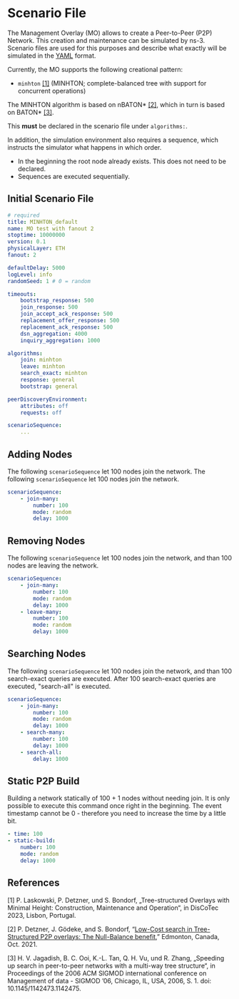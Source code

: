 # Scenario File

The Management Overlay (MO) allows to create a Peer-to-Peer (P2P) Network.
This creation and maintenance can be simulated by ns-3.
Scenario files are used for this purposes and describe what exactly will be simulated in the [YAML](https://yaml.org/) format.

Currently, the MO supports the following creational pattern:

<!--- `baton_star` [[1]](#references) (BATON\*; height-balanced tree)
- `nbaton_star` [[2]]((#references)) (nBATON\*; null-balanced tree; uses DSNs to support Join and Leave operations)-->
- `minhton` [[1]](#references) (MINHTON; complete-balanced tree with support for concurrent operations)

The MINHTON algorithm is based on nBATON\* [[2]](#references), which in turn is based on BATON\* [[3]](#references).

This **must** be declared in the scenario file under `algorithms:`.

In addition, the simulation environment also requires a sequence, which instructs the simulator what happens in which order.

- In the beginning the root node already exists. This does not need to be declared.
- Sequences are executed sequentially.

## Initial Scenario File

```yaml
# required
title: MINHTON_default
name: MO test with fanout 2
stoptime: 10000000
version: 0.1
physicalLayer: ETH
fanout: 2

defaultDelay: 5000
logLevel: info
randomSeed: 1 # 0 = random

timeouts:
    bootstrap_response: 500
    join_response: 500
    join_accept_ack_response: 500
    replacement_offer_response: 500
    replacement_ack_response: 500
    dsn_aggregation: 4000
    inquiry_aggregation: 1000

algorithms:
    join: minhton
    leave: minhton
    search_exact: minhton
    response: general
    bootstrap: general

peerDiscoveryEnvironment:
    attributes: off
    requests: off

scenarioSequence:
    ...
```

## Adding Nodes

The following `scenarioSequence` let 100 nodes join the network. The following `scenarioSequence` let 100 nodes join the network.

```yaml
scenarioSequence:
    - join-many:
        number: 100
        mode: random
        delay: 1000
```

## Removing Nodes

The following `scenarioSequence` let 100 nodes join the network, and than 100 nodes are leaving the network.

```yaml
scenarioSequence:
    - join-many:
        number: 100
        mode: random
        delay: 1000
    - leave-many:
        number: 100
        mode: random
        delay: 1000
```

## Searching Nodes

The following `scenarioSequence` let 100 nodes join the network, and than 100 search-exact queries are executed. After 100 search-exact queries are executed, "search-all" is executed.

```yaml
scenarioSequence:
    - join-many:
        number: 100
        mode: random
        delay: 1000
    - search-many:
        number: 100
        delay: 1000
    - search-all:
        delay: 1000
```

## Static P2P Build

Building a network statically of 100 + 1 nodes without needing join.
It is only possible to execute this command once right in the beginning.
The event timestamp cannot be 0 - therefore you need to increase the time by a little bit.

```yaml
- time: 100
- static-build:
    number: 100
    mode: random
    delay: 1000
```

## References

[1] P. Laskowski, P. Detzner, und S. Bondorf, „Tree-structured Overlays with Minimal Height: Construction, Maintenance and Operation“, in DisCoTec 2023, Lisbon, Portugal.

[2] P. Detzner, J. Gödeke, and S. Bondorf, “[Low-Cost search in Tree-Structured P2P overlays: The Null-Balance benefit](https://doi.org/10.1109/LCN52139.2021.9525004),” Edmonton, Canada, Oct. 2021.

[3] H. V. Jagadish, B. C. Ooi, K.-L. Tan, Q. H. Vu, und R. Zhang, „Speeding up search in peer-to-peer networks with a multi-way tree structure“, in Proceedings of the 2006 ACM SIGMOD international conference on Management of data  - SIGMOD ’06, Chicago, IL, USA, 2006, S. 1. doi: 10.1145/1142473.1142475.
